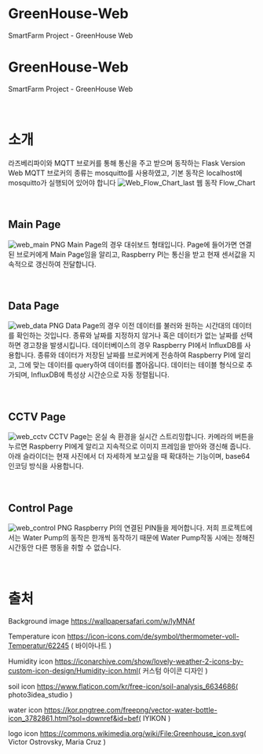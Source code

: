 # GreenHouse-Web
SmartFarm Project - GreenHouse Web 
# GreenHouse-Web
SmartFarm Project - GreenHouse Web 
</br>
</br>
</br>
# 소개
라즈베리파이와 MQTT 브로커를 통해 통신을 주고 받으며 동작하는 Flask Version Web
MQTT 브로커의 종류는 mosquitto를 사용하였고, 기본 동작은 localhost에 mosquitto가 실행되어 있어야 합니다
![Web_Flow_Chart_last](https://user-images.githubusercontent.com/98437996/209534132-b7ae149a-7d45-4230-9aa5-c842673c0d1d.png)
웹 동작 Flow_Chart
</br>
</br>
</br>
## Main Page
![web_main PNG](https://user-images.githubusercontent.com/98437996/209532758-ffef712f-f126-475f-b37f-b5f529ed2d20.png)
Main Page의 경우 대쉬보드 형태입니다.
Page에 들어가면 연결된 브로커에게 Main Page임을 알리고, Raspberry PI는 통신을 받고
현재 센서값을 지속적으로 갱신하여 전달합니다.
</br>
</br>
</br>
## Data Page
![web_data PNG](https://user-images.githubusercontent.com/98437996/209532920-4274805c-7e4c-4420-9472-ebf0ecdd567a.png)
Data Page의 경우 이전 데이터를 불러와 원하는 시간대의 데이터를 확인하는 것입니다.
종류와 날짜를 지정하지 않거나 혹은 데이터가 없는 날짜를 선택하면 경고창을 발생시킵니다.
데이터베이스의 경우 Raspberry PI에서 InfluxDB를 사용합니다.
종류와 데이터가 저장된 날짜를 브로커에게 전송하여 Raspberry PI에 알리고, 그에 맞는 데이터를
query하여 데이터를 뽑아옵니다.
데이터는 테이블 형식으로 추가되며, InfluxDB에 특성상 시간순으로 자동 정렬됩니다.
</br>
</br>
</br>
## CCTV Page
![web_cctv](https://user-images.githubusercontent.com/98437996/209533388-a63c8978-b4df-4194-ab7b-027f99580540.png)
CCTV Page는 온실 속 환경을 실시간 스트리밍합니다.
카메라의 버튼을 누르면 Raspberry PI에게 알리고 지속적으로 이미지 프레임을 받아와 갱신해 줍니다.
아래 슬라이더는 현재 사진에서 더 자세하게 보고싶을 때 확대하는 기능이며, base64 인코딩 방식을 사용합니다.
</br>
</br>
</br>
## Control Page
![web_control PNG](https://user-images.githubusercontent.com/98437996/209533732-0dd8cb43-4d39-41da-8b70-93bfb0c6c74b.png)
Raspberry PI의 연결된 PIN들을 제어합니다.
저희 프로젝트에서는 Water Pump의 동작은 한개씩 동작하기 때문에 Water Pump작동 시에는 정해진 시간동안 다른 행동을
취할 수 없습니다.
</br>
</br>
</br>
# 출처
Background image
https://wallpapersafari.com/w/lyMNAf

Temperature icon
https://icon-icons.com/de/symbol/thermometer-voll-Temperatur/62245 ( 바이아나트 )

Humidity icon
https://iconarchive.com/show/lovely-weather-2-icons-by-custom-icon-design/Humidity-icon.html( 커스텀 아이콘 디자인 )

soil icon
https://www.flaticon.com/kr/free-icon/soil-analysis_6634686( photo3idea_studio )

water icon
https://kor.pngtree.com/freepng/vector-water-bottle-icon_3782861.html?sol=downref&id=bef( IYIKON )

logo icon
https://commons.wikimedia.org/wiki/File:Greenhouse_icon.svg( Victor Ostrovsky, Maria Cruz )
